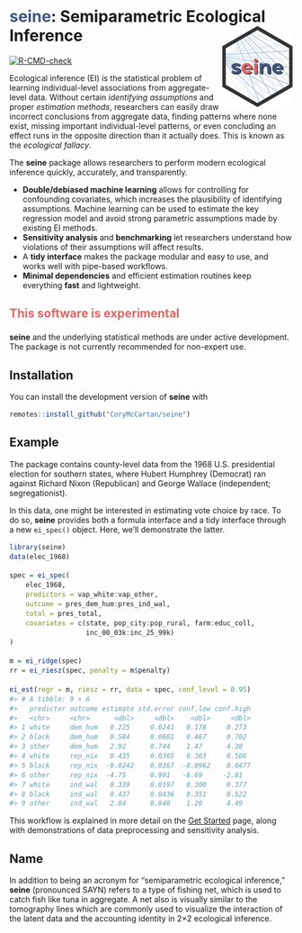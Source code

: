 
<!-- README.md is generated from README.Rmd. Please edit that file -->

# <span style="color: #425682"><b>seine</b></span>: Semiparametric Ecological Inference <a href="https://corymccartan.com/seine/"><img src="man/figures/logo.svg" align="right" height="144" /></a>

<!-- badges: start -->

[![R-CMD-check](https://github.com/CoryMcCartan/seine/actions/workflows/R-CMD-check.yaml/badge.svg)](https://github.com/CoryMcCartan/seine/actions/workflows/R-CMD-check.yaml)
<!-- badges: end -->

Ecological inference (EI) is the statistical problem of learning
individual-level associations from aggregate-level data. Without certain
*identifying assumptions* and proper *estimation methods*, researchers
can easily draw incorrect conclusions from aggregate data, finding
patterns where none exist, missing important individual-level patterns,
or even concluding an effect runs in the opposite direction than it
actually does. This is known as the *ecological fallacy*.

The **seine** package allows researchers to perform modern ecological
inference quickly, accurately, and transparently.

- **Double/debiased machine learning** allows for controlling for
  confounding covariates, which increases the plausibility of
  identifying assumptions. Machine learning can be used to estimate the
  key regression model and avoid strong parametric assumptions made by
  existing EI methods.
- **Sensitivity analysis** and **benchmarking** let researchers
  understand how violations of their assumptions will affect results.
- A **tidy interface** makes the package modular and easy to use, and
  works well with pipe-based workflows.
- **Minimal dependencies** and efficient estimation routines keep
  everything **fast** and lightweight.

<h2>

<span style="color: #e06666"><b>This software is experimental</b></span>
</h2>

**seine** and the underlying statistical methods are under active
development. The package is not currently recommended for non-expert
use.

## Installation

You can install the development version of **seine** with

``` r
remotes::install_github("CoryMcCartan/seine")
```

## Example

The package contains county-level data from the 1968 U.S. presidential
election for southern states, where Hubert Humphrey (Democrat) ran
against Richard Nixon (Republican) and George Wallace (independent;
segregationist).

In this data, one might be interested in estimating vote choice by race.
To do so, **seine** provides both a formula interface and a tidy
interface through a new `ei_spec()` object. Here, we’ll demonstrate the
latter.

``` r
library(seine)
data(elec_1968)

spec = ei_spec(
    elec_1968, 
    predictors = vap_white:vap_other,
    outcome = pres_dem_hum:pres_ind_wal, 
    total = pres_total,
    covariates = c(state, pop_city:pop_rural, farm:educ_coll, 
                   inc_00_03k:inc_25_99k)
)

m = ei_ridge(spec)
rr = ei_riesz(spec, penalty = m$penalty)

ei_est(regr = m, riesz = rr, data = spec, conf_level = 0.95)
#> # A tibble: 9 × 6
#>   predictor outcome estimate std.error conf.low conf.high
#>   <chr>     <chr>      <dbl>     <dbl>    <dbl>     <dbl>
#> 1 white     dem_hum   0.225     0.0241   0.178     0.273 
#> 2 black     dem_hum   0.584     0.0601   0.467     0.702 
#> 3 other     dem_hum   2.92      0.744    1.47      4.38  
#> 4 white     rep_nix   0.435     0.0365   0.363     0.506 
#> 5 black     rep_nix  -0.0242    0.0367  -0.0962    0.0477
#> 6 other     rep_nix  -4.75      0.991   -6.69     -2.81  
#> 7 white     ind_wal   0.339     0.0197   0.300     0.377 
#> 8 black     ind_wal   0.437     0.0436   0.351     0.522 
#> 9 other     ind_wal   2.84      0.840    1.20      4.49
```

This workflow is explained in more detail on the [Get
Started](https://corymccartan.com/seine/articles/seine.html) page, along
with demonstrations of data preprocessing and sensitivity analysis.

## Name

In addition to being an acronym for “semiparametric ecological
inference,” **seine** (pronounced SAYN) refers to a type of fishing net,
which is used to catch fish like tuna in aggregate. A net also is
visually similar to the tomography lines which are commonly used to
visualize the interaction of the latent data and the accounting identity
in 2×2 ecological inference.
